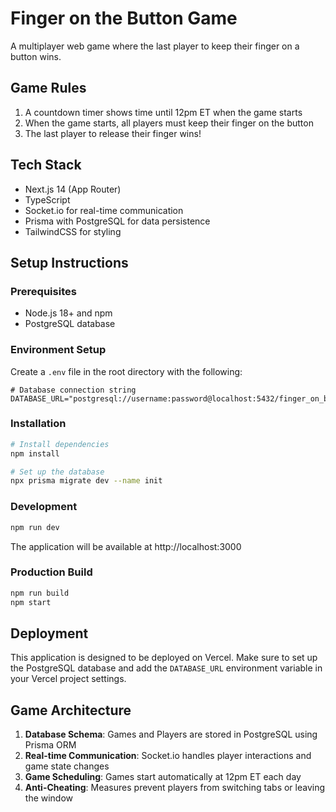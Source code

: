 # Finger on the Button Game

A multiplayer web game where the last player to keep their finger on a button wins.

## Game Rules

1. A countdown timer shows time until 12pm ET when the game starts
2. When the game starts, all players must keep their finger on the button
3. The last player to release their finger wins!

## Tech Stack

- Next.js 14 (App Router)
- TypeScript
- Socket.io for real-time communication
- Prisma with PostgreSQL for data persistence
- TailwindCSS for styling

## Setup Instructions

### Prerequisites

- Node.js 18+ and npm
- PostgreSQL database

### Environment Setup

Create a `.env` file in the root directory with the following:

```
# Database connection string
DATABASE_URL="postgresql://username:password@localhost:5432/finger_on_button"
```

### Installation

```bash
# Install dependencies
npm install

# Set up the database
npx prisma migrate dev --name init
```

### Development

```bash
npm run dev
```

The application will be available at http://localhost:3000

### Production Build

```bash
npm run build
npm start
```

## Deployment

This application is designed to be deployed on Vercel. Make sure to set up the PostgreSQL database and add the `DATABASE_URL` environment variable in your Vercel project settings.

## Game Architecture

1. **Database Schema**: Games and Players are stored in PostgreSQL using Prisma ORM
2. **Real-time Communication**: Socket.io handles player interactions and game state changes
3. **Game Scheduling**: Games start automatically at 12pm ET each day
4. **Anti-Cheating**: Measures prevent players from switching tabs or leaving the window
